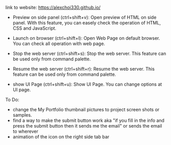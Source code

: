link to website: https://alexchoi330.github.io/


- Preview on side panel (ctrl+shift+v): Open preview of HTML on side panel. With this feature, you can easely check the operation of HTML, CSS and JavaScript.

- Launch on browser (ctrl+shift+l): Open Web Page on default browser. You can check all operation with web page.

- Stop the web server (ctrl+shift+s): Stop the web server. This feature can be used only from command palette.

- Resume the web server (ctrl+shift+r): Resume the web server. This feature can be used only from command palette.

- show UI Page (ctrl+shift+u): Show UI Page. You can change options at UI page.



To Do:
- change the My Portfolio thumbnail pictures to project screen shots or samples.
- find a way to make the submit button work aka "if you fill in the info and press the submit button then it sends me the email" or sends the email to wherever
- animation of the icon on the right side tab bar
